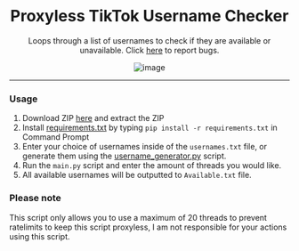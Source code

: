 <br/>
<div align="center">
  
  # Proxyless TikTok Username Checker
  
  Loops through a list of usernames to check if they are available or unavailable. Click <a href="https://github.com/useragents/Proxyless-TikTok-Username-Checker/issues">here</a> to report bugs.
  
  ![image](https://user-images.githubusercontent.com/103281345/162510554-7fbce4b6-9869-480e-a64f-b96dc56adbd1.png)

  
</div>

--------------------------------------

### Usage


1. Download ZIP <a href="https://github.com/useragents/Proxyless-TikTok-Username-Checker/archive/refs/heads/main.zip">here</a> and extract the ZIP
2. Install <a href="https://github.com/useragents/Proxyless-TikTok-Username-Checker/blob/main/requirements.txt">requirements.txt</a> by typing `pip install -r requirements.txt` in Command Prompt
3. Enter your choice of usernames inside of the `usernames.txt` file, or generate them using the <a href="https://github.com/useragents/Proxyless-TikTok-Username-Checker/blob/main/username_generator.py">username_generator.py</a> script.
4. Run the `main.py` script and enter the amount of threads you would like.
5. All available usernames will be outputted to `Available.txt` file.

### Please note

This script only allows you to use a maximum of 20 threads to prevent ratelimits to keep this script proxyless, I am not responsible for your actions using this script.


